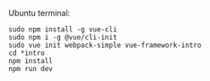Ubuntu terminal:
```
sudo npm install -g vue-cli
sudo npm i -g @vue/cli-init
sudo vue init webpack-simple vue-framework-intro
cd *intro
npm install
npm run dev
```
